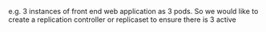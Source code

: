 e.g. 3 instances of front end web application as 3 pods.
So we would like to create a replication controller or replicaset to ensure there is 3 active 